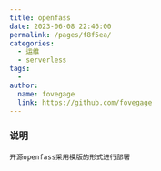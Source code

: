 ```yaml
---
title: openfass
date: 2023-06-08 22:46:00
permalink: /pages/f8f5ea/
categories:
  - 运维
  - serverless
tags:
  - 
author: 
  name: fovegage
  link: https://github.com/fovegage
---
```

### 说明
```
开源openfass采用模版的形式进行部署
```